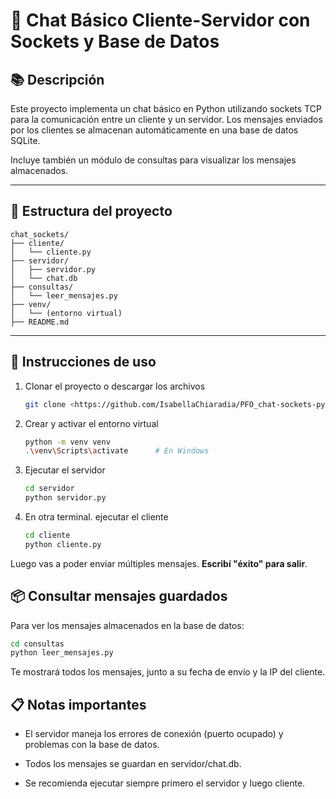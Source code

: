 # 📨 Chat Básico Cliente-Servidor con Sockets y Base de Datos
## 📚 Descripción
Este proyecto implementa un chat básico en Python utilizando sockets TCP para la comunicación entre un cliente y un servidor.
Los mensajes enviados por los clientes se almacenan automáticamente en una base de datos SQLite.

Incluye también un módulo de consultas para visualizar los mensajes almacenados.

---

## 📁 Estructura del proyecto
```
chat_sockets/
├── cliente/
│   └── cliente.py
├── servidor/
│   ├── servidor.py
│   └── chat.db
├── consultas/
│   └── leer_mensajes.py
├── venv/
│   └── (entorno virtual)
├── README.md
```
---

## 🚀 Instrucciones de uso
1. Clonar el proyecto o descargar los archivos
    ```bash
    git clone <https://github.com/IsabellaChiaradia/PFO_chat-sockets-python>
    ```
2. Crear y activar el entorno virtual
    ```bash
    python -m venv venv
    .\venv\Scripts\activate      # En Windows
    ```
3. Ejecutar el servidor
    ```bash
    cd servidor
    python servidor.py
    ```
4. En otra terminal. ejecutar el cliente
    ```bash
    cd cliente
    python cliente.py
    ```
Luego vas a poder enviar múltiples mensajes. <b>Escribí "éxito" para salir</b>.

## 📦 Consultar mensajes guardados
Para ver los mensajes almacenados en la base de datos:
```bash
cd consultas
python leer_mensajes.py
```
Te mostrará todos los mensajes, junto a su fecha de envío y la IP del cliente.

## 📋 Notas importantes
- El servidor maneja los errores de conexión (puerto ocupado) y problemas con la base de datos.

- Todos los mensajes se guardan en servidor/chat.db.

- Se recomienda ejecutar siempre primero el servidor y luego cliente.